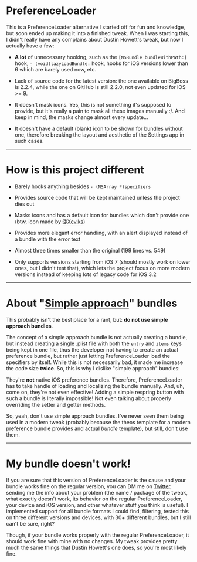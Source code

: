 # PreferenceLoader

This is a PreferenceLoader alternative I started off for fun and knowledge, but soon ended up making it into a finished tweak. When I was starting this, I didn't really have any complains about Dustin Howett's tweak, but now I actually have a few:

- **A lot** of unnecessary hooking, such as the ```[NSBundle bundleWithPath:]``` hook, ```- (void)lazyLoadBundle:``` hook, hooks for iOS versions lower than 6 which are barely used now, etc.

- Lack of source code for the latest version: the one available on BigBoss is 2.2.4, while the one on GitHub is still 2.2.0, not even updated for iOS >= 9.

- It doesn't mask icons. Yes, this is not something it's supposed to provide, but it's really a pain to mask all these images manually :/. And keep in mind, the masks change almost every update...

- It doesn't have a default (blank) icon to be shown for bundles without one, therefore breaking the layout and aesthetic of the Settings app in such cases.

***

# How is this project different

- Barely hooks anything besides ```- (NSArray *)specifiers```

- Provides source code that will be kept maintained unless the project dies out

- Masks icons and has a default icon for bundles which don't provide one (btw, icon made by [@Xeviks](https://twitter.com/Xeviks))

- Provides more elegant error handling, with an alert displayed instead of a bundle with the error text

- Almost three times smaller than the original (199 lines vs. 549)

- Only supports versions starting from iOS 7 (should mostly work on lower ones, but I didn't test that), which lets the project focus on more modern versions instead of keeping lots of legacy code for iOS 3.2

***

# About "[Simple approach](https://iphonedevwiki.net/index.php/PreferenceLoader#Simple_Approach)" bundles

This probably isn't the best place for a rant, but: **do not use simple approach bundles**.

The concept of a simple approach bundle is not actually creating a bundle, but instead creating a single .plist file with both the ```entry``` and ```items``` keys being kept in one file, thus the developer not having to create an actual preference bundle, but rather just letting PreferenceLoader load the specifiers by itself. While this is not necessarily bad, it made me increase the code size **twice**. So, this is why I dislike "simple approach" bundles:

They're **not** native iOS preference bundles. Therefore, PreferenceLoader has to take handle of loading and localizing the bundle manually. And, uh, come on, they're not even effective! Adding a simple respring button with such a bundle is literally impossible! Not even talking about properly overriding the setter and getter methods.

So, yeah, don't use simple approach bundles. I've never seen them being used in a modern tweak (probably because the theos template for a modern preference bundle provides and actual *bundle* template), but still, don't use them.

***

# My bundle doesn't work!

If you are sure that this version of PreferenceLoader is the cause and your bundle works fine on the regular version, you can DM me on [Twitter](https://twitter.com/ArtikusHG), sending me the info about your problem (the name / package of the tweak, what exactly doesn't work, its behavior on the regular PreferenceLoader, your device and iOS version, and other whatever stuff you think is useful). I implemented support for all bundle formats I could find, filtering, tested this on three different versions and devices, with 30+ different bundles, but I still can't be sure, right?

Though, if your bundle works properly with the regular PreferenceLoader, it should work fine with mine with no changes. My tweak provides pretty much the same things that Dustin Howett's one does, so you're most likely fine.
